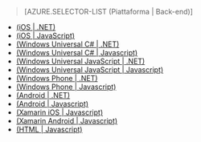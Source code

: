 ﻿> [AZURE.SELECTOR-LIST (Piattaforma | Back-end)]
- [(iOS | .NET)](mobile-services-dotnet-backend-ios-get-started-data.md)
- [(iOS | JavaScript)](mobile-services-ios-get-started-data.md)
- [(Windows Universal C# | .NET)](mobile-services-dotnet-backend-windows-universal-dotnet-get-started-data.md)
- [(Windows Universal C# | Javascript)](mobile-services-javascript-backend-windows-universal-dotnet-get-started-data.md)
- [(Windows Universal JavaScript | .NET)](mobile-services-dotnet-backend-windows-universal-javascript-get-started-data.md)
- [(Windows Universal JavaScript | Javascript)](mobile-services-javascript-backend-windows-universal-javascript-get-started-data.md)
- [(Windows Phone | .NET)](mobile-services-dotnet-backend-windows-phone-get-started-data.md)
- [(Windows Phone | Javascript)](mobile-services-javascript-backend-windows-phone-get-started-data.md)
- [(Android | .NET)](mobile-services-dotnet-backend-android-get-started-data-EC.md)
- [(Android | Javascript)](mobile-services-android-get-started-data-EC.md)
- [(Xamarin iOS | Javascript)](partner-xamarin-mobile-services-ios-get-started-data.md)
- [(Xamarin Android | Javascript)](partner-xamarin-mobile-services-android-get-started-data.md)
- [(HTML | Javascript)](mobile-services-html-get-started-data.md)

<!--HONumber=47-->
